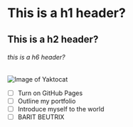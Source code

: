 # This is a h1 header?
## This is a h2 header?
###### this is a h6 header?
![Image of Yaktocat](https://octodex.github.com/images/yaktocat.png)
- [ ] Turn on GitHub Pages
- [ ] Outline my portfolio
- [ ] Introduce myself to the world
- [ ] BARIT BEUTRIX
